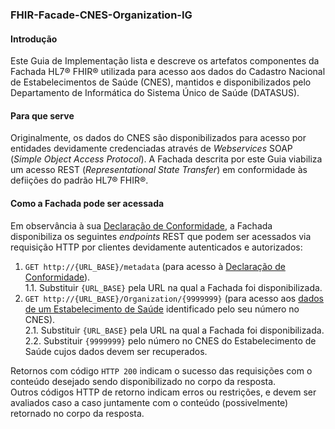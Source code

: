 ### FHIR-Facade-CNES-Organization-IG

#### Introdução
Este Guia de Implementação lista e descreve os artefatos componentes da Fachada HL7® FHIR® utilizada para acesso aos dados do Cadastro Nacional de Estabelecimentos de Saúde (CNES), mantidos e disponibilizados pelo Departamento de Informática do Sistema Único de Saúde (DATASUS).

#### Para que serve
Originalmente, os dados do CNES são disponibilizados para acesso por entidades devidamente credenciadas através de *Webservices* SOAP (*Simple Object Access Protocol*). A Fachada descrita por este Guia viabiliza um acesso REST (*Representational State Transfer*) em conformidade às defiições do padrão HL7® FHIR®.

#### Como a Fachada pode ser acessada
Em observância à sua [Declaração de Conformidade](./CapabilityStatement-14a679be-5b12-41b6-85e7-8793f9b4a93e.html), a Fachada disponibiliza os seguintes *endpoints* REST que podem ser acessados via requisição HTTP por clientes devidamente autenticados e autorizados:

1. `GET http://{URL_BASE}/metadata` (para acesso à [Declaração de Conformidade](./CapabilityStatement-14a679be-5b12-41b6-85e7-8793f9b4a93e.html)).  
    1.1. Substituir `{URL_BASE}` pela URL na qual a Fachada foi disponibilizada.
2. `GET http://{URL_BASE}/Organization/{9999999}` (para acesso aos [dados de um Estabelecimento de Saúde](./StructureDefinition-FHIRFacadeCNESOrganization.html) identificado pelo seu número no CNES).  
    2.1. Substituir `{URL_BASE}` pela URL na qual a Fachada foi disponibilizada.  
    2.2. Substituir `{9999999}` pelo número no CNES do Estabelecimento de Saúde cujos dados devem ser recuperados.

Retornos com código `HTTP 200` indicam o sucesso das requisições com o conteúdo desejado sendo disponibilizado no corpo da resposta.  
Outros códigos HTTP de retorno indicam erros ou restrições, e devem ser avaliados caso a caso juntamente com o conteúdo (possivelmente) retornado no corpo da resposta.
